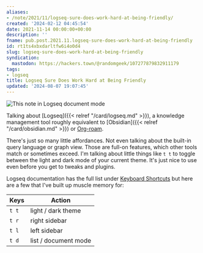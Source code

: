 ```yaml
---
aliases:
- /note/2021/11/logseq-sure-does-work-hard-at-being-friendly/
created: '2024-02-12 04:45:54'
date: 2021-11-14 00:00:00+00:00
description: ''
fname: pub.post.2021.11.logseq-sure-does-work-hard-at-being-friendly
id: rt1ts4xbxdarltfw6i4o0d4
slug: logseq-sure-does-work-hard-at-being-friendly
syndication:
  mastodon: https://hackers.town/@randomgeek/107277879832911179
tags:
- logseq
title: Logseq Sure Does Work Hard at Being Friendly
updated: '2024-08-07 19:07:45'
---
```


![This note in Logseq document mode](assets/img/2021/cover-2021-11-14.png)

Talking about [Logseq]({{< relref "/card/logseq.md" >}}), a knowledge management tool roughly equivalent to [Obsidian]({{< relref "/card/obsidian.md" >}}) or [Org-roam](https://www.orgroam.com).

There's just so many little affordances. Not even talking about the built-in query language or graph view. Those are full-on features, which other tools match or sometimes exceed. I'm talking about little things like `t t` to toggle between the light and dark mode of your current theme. It's just nice to use even before you get to tweaks and plugins.

Logseq documentation has the full list under [Keyboard Shortcuts](https://logseq.github.io/#/settings/shortcut) but here are a few that I've built up muscle memory for:

| Keys  | Action               |
| ----- | -------------------- |
| `t t` | light / dark theme   |
| `t r` | right sidebar        |
| `t l` | left sidebar         |
| `t d` | list / document mode |